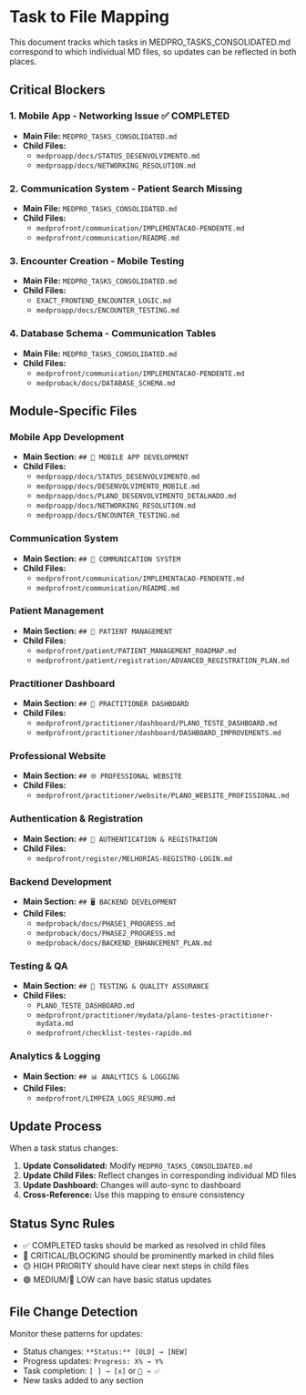 # Task to File Mapping

This document tracks which tasks in MEDPRO_TASKS_CONSOLIDATED.md correspond to which individual MD files, so updates can be reflected in both places.

## Critical Blockers

### 1. Mobile App - Networking Issue ✅ COMPLETED
- **Main File:** `MEDPRO_TASKS_CONSOLIDATED.md`
- **Child Files:** 
  - `medproapp/docs/STATUS_DESENVOLVIMENTO.md`
  - `medproapp/docs/NETWORKING_RESOLUTION.md`

### 2. Communication System - Patient Search Missing
- **Main File:** `MEDPRO_TASKS_CONSOLIDATED.md`
- **Child Files:**
  - `medprofront/communication/IMPLEMENTACAO-PENDENTE.md`
  - `medprofront/communication/README.md`

### 3. Encounter Creation - Mobile Testing
- **Main File:** `MEDPRO_TASKS_CONSOLIDATED.md`
- **Child Files:**
  - `EXACT_FRONTEND_ENCOUNTER_LOGIC.md`
  - `medproapp/docs/ENCOUNTER_TESTING.md`

### 4. Database Schema - Communication Tables
- **Main File:** `MEDPRO_TASKS_CONSOLIDATED.md`
- **Child Files:**
  - `medprofront/communication/IMPLEMENTACAO-PENDENTE.md`
  - `medproback/docs/DATABASE_SCHEMA.md`

## Module-Specific Files

### Mobile App Development
- **Main Section:** `## 📱 MOBILE APP DEVELOPMENT`
- **Child Files:**
  - `medproapp/docs/STATUS_DESENVOLVIMENTO.md`
  - `medproapp/docs/DESENVOLVIMENTO_MOBILE.md`
  - `medproapp/docs/PLANO_DESENVOLVIMENTO_DETALHADO.md`
  - `medproapp/docs/NETWORKING_RESOLUTION.md`
  - `medproapp/docs/ENCOUNTER_TESTING.md`

### Communication System
- **Main Section:** `## 💬 COMMUNICATION SYSTEM`
- **Child Files:**
  - `medprofront/communication/IMPLEMENTACAO-PENDENTE.md`
  - `medprofront/communication/README.md`

### Patient Management
- **Main Section:** `## 👥 PATIENT MANAGEMENT`
- **Child Files:**
  - `medprofront/patient/PATIENT_MANAGEMENT_ROADMAP.md`
  - `medprofront/patient/registration/ADVANCED_REGISTRATION_PLAN.md`

### Practitioner Dashboard
- **Main Section:** `## 🏥 PRACTITIONER DASHBOARD`
- **Child Files:**
  - `medprofront/practitioner/dashboard/PLANO_TESTE_DASHBOARD.md`
  - `medprofront/practitioner/dashboard/DASHBOARD_IMPROVEMENTS.md`

### Professional Website
- **Main Section:** `## 🌐 PROFESSIONAL WEBSITE`
- **Child Files:**
  - `medprofront/practitioner/website/PLANO_WEBSITE_PROFISSIONAL.md`

### Authentication & Registration
- **Main Section:** `## 🔐 AUTHENTICATION & REGISTRATION`
- **Child Files:**
  - `medprofront/register/MELHORIAS-REGISTRO-LOGIN.md`

### Backend Development
- **Main Section:** `## 🖥️ BACKEND DEVELOPMENT`
- **Child Files:**
  - `medproback/docs/PHASE1_PROGRESS.md`
  - `medproback/docs/PHASE2_PROGRESS.md`
  - `medproback/docs/BACKEND_ENHANCEMENT_PLAN.md`

### Testing & QA
- **Main Section:** `## 🧪 TESTING & QUALITY ASSURANCE`
- **Child Files:**
  - `PLANO_TESTE_DASHBOARD.md`
  - `medprofront/practitioner/mydata/plano-testes-practitioner-mydata.md`
  - `medprofront/checklist-testes-rapido.md`

### Analytics & Logging
- **Main Section:** `## 📊 ANALYTICS & LOGGING`
- **Child Files:**
  - `medprofront/LIMPEZA_LOGS_RESUMO.md`

## Update Process

When a task status changes:

1. **Update Consolidated:** Modify `MEDPRO_TASKS_CONSOLIDATED.md`
2. **Update Child Files:** Reflect changes in corresponding individual MD files
3. **Update Dashboard:** Changes will auto-sync to dashboard
4. **Cross-Reference:** Use this mapping to ensure consistency

## Status Sync Rules

- ✅ COMPLETED tasks should be marked as resolved in child files
- 🔴 CRITICAL/BLOCKING should be prominently marked in child files
- 🟡 HIGH PRIORITY should have clear next steps in child files
- 🟢 MEDIUM/🔵 LOW can have basic status updates

## File Change Detection

Monitor these patterns for updates:
- Status changes: `**Status:** [OLD] → [NEW]`
- Progress updates: `Progress: X% → Y%`
- Task completion: `[ ] → [x]` or `🔴 → ✅`
- New tasks added to any section